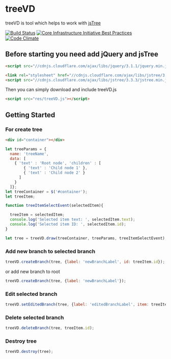 # treeVD
treeVD is tool which helps to work with [jsTree](https://www.jstree.com/)

[![Build Status](https://travis-ci.org/shubo/treeVD.svg?branch=master)](https://travis-ci.org/shubo/treeVD)
[![Core Infrastructure Initiative Best Practices](https://bestpractices.coreinfrastructure.org/projects/1283/badge)](https://bestpractices.coreinfrastructure.org/projects/1283)
[![Code Climate](https://codeclimate.com/github/shubo/treeVD.svg)](https://codeclimate.com/github/shubo/treeVD)
## Before starting you need add jQuery and jsTree

```html
<script src="//cdnjs.cloudflare.com/ajax/libs/jquery/3.1.1/jquery.min.js"></script>

<link rel="stylesheet" href="//cdnjs.cloudflare.com/ajax/libs/jstree/3.3.3/themes/default/style.min.css" />
<script src="//cdnjs.cloudflare.com/ajax/libs/jstree/3.3.3/jstree.min.js"></script>
```
Then you can simply download and include treeVD.js

```html
<script src="res/treeVD.js"></script>
```

## Getting Started
### For create tree

```html
<div id="container"></div>
```

```javascript
let treeParams = {
  name: 'treeName',
  data: [    
    { 'text' : 'Root node', 'children' : [
        { 'text' : 'Child node 1' },
        { 'text' : 'Child node 2' }
      ]
    }
  ]};
let treeContainer = $('#container');
let treeItem;

function treeItemSelectEvent(selectedItem){

  treeItem = selectedItem;
  console.log('Selected item text: ', selectedItem.text);
  console.log('Selected item ID: ', selectedItem.id);
}

let tree = treeVD.draw(treeContainer, treeParams, treeItemSelectEvent);
```
### Add new branch to selected branch

```javascript
treeVD.createBranch(tree, {label: 'newBranchLabel', id: treeItem.id});
```
or add new branch to root
```javascript
treeVD.createBranch(tree, {label: 'newBranchLabel'});
```

### Edit selected branch

```javascript
treeVD.setEditedBranch(tree, {label: 'editedBranchLabel', item: treeItem} );
```

### Delete selected branch

```javascript
treeVD.deleteBranch(tree, treeItem.id);
```

### Destroy tree

```javascript
treeVD.destroy(tree);
```
